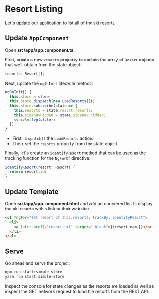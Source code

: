 # Resort Listing

Let's update our application to list all of the ski resorts.

## Update `AppComponent`

Open **src/app/app.component.ts**.

First, create a new `resorts` property to contain the array of `Resort` objects that we'll obtain from the state object:

```javascript
resorts: Resort[];
```

Next, update the `ngOnInit` lifecycle method:

```javascript
ngOnInit() {
  this.store = store;
  this.store.dispatch(new LoadResorts());
  this.store.subscribe(state => {
    this.resorts = state.resort.resorts;
    this.sidenavHidden = state.sidenav.hidden;
    console.log(state);
  });
}
```

* First, `dispatch()` the `LoadResorts` action.
* Then, set the `resorts` property from the state object.

Finally, let's create an `identifyResort` method that can be used as the tracking function for the `NgForOf` directive:

```javascript
identifyResort(resort: Resort) {
  return resort.id;
}
```

## Update Template

Open **src/app/app.component.html** and add an unordered list to display the ski resorts with a link to their website:

```html
<ul *ngFor="let resort of this.resorts; trackBy: identifyResort">
  <li>
    <a [attr.href]="resort.url" target="_blank">{{resort.name}}</a>
  </li>
</ul>
```

## Serve

Go ahead and serve the project:

```bash
npm run start:simple-store
yarn run start:simple-store
```

Inspect the console for state changes as the resorts are loaded as well as inspect the GET network request to load the resorts from the REST API.